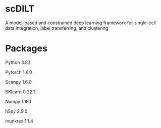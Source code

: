 # scDILT  
A model-based and constrained deep learning framework for single-cell data integration, label transferring, and clustering

# Packages
Python 3.8.1

Pytorch 1.6.0

Scanpy 1.6.0

SKlearn 0.22.1

Numpy 1.18.1

h5py 2.9.0

munkres 1.1.4  
